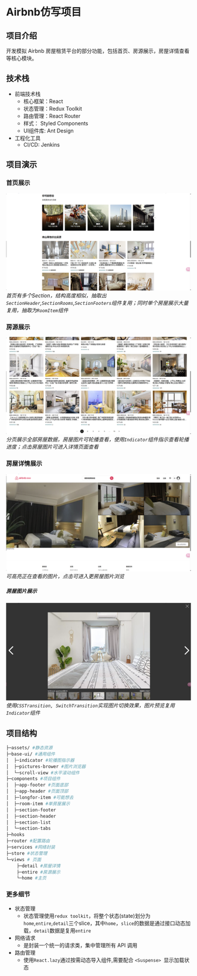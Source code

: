 # Airbnb仿写项目
## 项目介绍
开发模拟 Airbnb 房屋租赁平台的部分功能，包括首页、房源展示，房屋详情查看等核心模块。
## 技术栈
* 前端技术栈
    * 核心框架：React
    * 状态管理：Redux Toolkit
    * 路由管理：React Router 
    * 样式： Styled Components 
    * UI组件库: Ant Design 
* 工程化工具
    *  CI/CD: Jenkins  
## 项目演示
### 首页展示
![alt text](src/assets/sample/Home.png)
*首页有多个Section，结构高度相似，抽取出`SectionHeader`,`SectionRooms`,`SectionFooters`组件复用；同时单个房屋展示大量复用，抽取为`RoomItem`组件*
### 房源展示
![alt text](src/assets/sample/entire.png)
*分页展示全部房屋数据，房屋图片可轮播查看，使用`Indicator`组件指示查看轮播进度；点击房屋图片可进入详情页面查看*
### 房屋详情展示
![alt text](src/assets/sample/detail.png)
*可高亮正在查看的图片，点击可进入更房屋图片浏览*
##### 房屋图片展示
![alt text](src/assets/sample/picBrowser.png)
*使用`CSSTransition, SwitchTransition`实现图片切换效果，图片预览复用`Indicator`组件*

## 项目结构
```bash
├─assets/ #静态资源 
├─base-ui/ #通用组件
│  ├─indicator #轮播图指示器
│  ├─pictures-brower #图片浏览器
│  └─scroll-view #水平滚动组件
├─components #项目组件
│  ├─app-footer #页面底部
│  ├─app-header #页面顶部
│  ├─longfor-item #可能想去
│  ├─room-item #单房屋展示
│  ├─section-footer
│  ├─section-header
│  ├─section-list
│  └─section-tabs
├─hooks 
├─router #配置路由
├─services #网络封装
├─store #状态管理
└─views # 页面
    ├─detail #房屋详情
    ├─entire #房源展示
    └─home #主页
```
### 更多细节
* 状态管理
    * 状态管理使用`redux toolkit`，将整个状态(state)划分为`home`,`entire`,`detail`三个slice，其中`home`，`slice`的数据是通过接口动态加载，`detail`数据是复用`entire`
* 网络请求
    * 是封装一个统一的请求类，集中管理所有 API 调用
* 路由管理
    * 使用`React.lazy`通过按需动态导入组件,需要配合 `<Suspense> `显示加载状态
